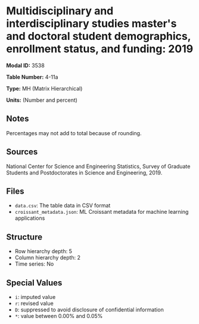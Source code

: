 # Multidisciplinary and interdisciplinary studies master's and doctoral student demographics, enrollment status, and funding: 2019

**Modal ID:** 3538

**Table Number:** 4-11a

**Type:** MH (Matrix Hierarchical)

**Units:** (Number and percent)

## Notes

Percentages may not add to total because of rounding.

## Sources

National Center for Science and Engineering Statistics, Survey of Graduate Students and Postdoctorates in Science and Engineering, 2019.

## Files

- `data.csv`: The table data in CSV format
- `croissant_metadata.json`: ML Croissant metadata for machine learning applications

## Structure

- Row hierarchy depth: 5
- Column hierarchy depth: 2
- Time series: No

## Special Values

- `i`: imputed value
- `r`: revised value
- `D`: suppressed to avoid disclosure of confidential information
- `*`: value between 0.00% and 0.05%
